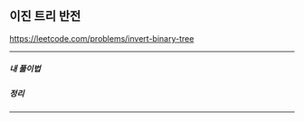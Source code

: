 ## 이진 트리 반전

https://leetcode.com/problems/invert-binary-tree

---

<h5>내 풀이법</h5>


<h5>정리</h5>


---
